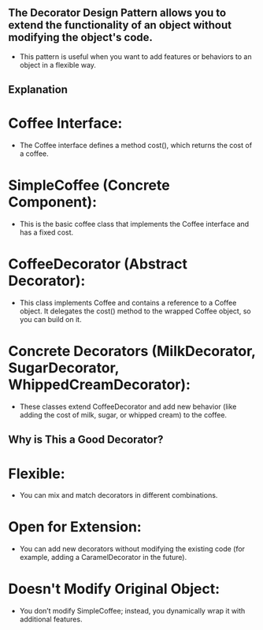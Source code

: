 ## The Decorator Design Pattern allows you to extend the functionality of an object without modifying the object's code.
- This pattern is useful when you want to add features or behaviors to an object in a flexible way.

## Explanation

# Coffee Interface:
- The Coffee interface defines a method cost(), which returns the cost of a coffee.

# SimpleCoffee (Concrete Component):
- This is the basic coffee class that implements the Coffee interface and has a fixed cost.

# CoffeeDecorator (Abstract Decorator):
- This class implements Coffee and contains a reference to a Coffee object. It delegates the cost() method to the wrapped Coffee object, so you can build on it.

# Concrete Decorators (MilkDecorator, SugarDecorator, WhippedCreamDecorator):
- These classes extend CoffeeDecorator and add new behavior (like adding the cost of milk, sugar, or whipped cream) to the coffee.

## Why is This a Good Decorator?

# Flexible:
- You can mix and match decorators in different combinations.

# Open for Extension:
- You can add new decorators without modifying the existing code (for example, adding a CaramelDecorator in the future).

# Doesn't Modify Original Object:
- You don’t modify SimpleCoffee; instead, you dynamically wrap it with additional features.